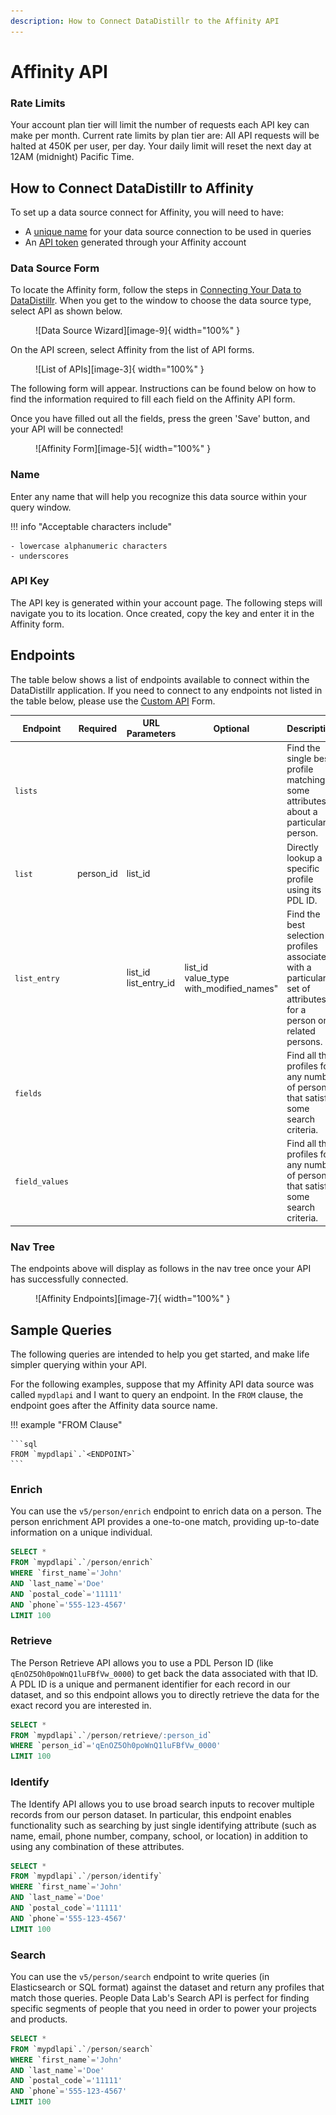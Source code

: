 ```yaml
---
description: How to Connect DataDistillr to the Affinity API
---
```


# Affinity API

### Rate Limits

Your account plan tier will limit the number of requests each API key can make per month. Current rate limits by plan tier are:
All API requests will be halted at 450K per user, per day. Your daily limit will reset the next day at 12AM (midnight) Pacific Time.

## How to Connect DataDistillr to Affinity
To set up a data source connect for Affinity, you will need to have:

- A [unique name](#name) for your data source connection to be used in queries
- An [API token](#api-key) generated through your Affinity account


### Data Source Form
To locate the Affinity form, follow the steps in [Connecting Your Data to DataDistillr](../../). When you get to the window to choose the data source type, select API as shown below.

<figure markdown>
  ![Data Source Wizard][image-9]{ width="100%" }
</figure>

On the API screen, select Affinity from the list of API forms.

<figure markdown>
  ![List of APIs][image-3]{ width="100%" }
</figure>

The following form will appear. Instructions can be found below on how to find the information required to fill each field on the Affinity API form.

Once you have filled out all the fields, press the green 'Save' button, and your API will be connected!


<figure markdown>
  ![Affinity Form][image-5]{ width="100%" }
</figure>


### Name
Enter any name that will help you recognize this data source within your query window.

!!! info "Acceptable characters include"

    - lowercase alphanumeric characters
    - underscores


### API Key
The API key is generated within your account page. The following steps will navigate you to its location. Once created, copy the key and enter it in the Affinity form.


## Endpoints
The table below shows a list of endpoints available to connect within the DataDistillr application. If you need to connect to any endpoints not listed in the table below, please use the [Custom API](../../) Form.

| Endpoint          | Required  | URL Parameters           | Optional                                      | Description                                                                                                         |
|-------------------|-----------|--------------------------|-----------------------------------------------|---------------------------------------------------------------------------------------------------------------------|
| `lists`           |           |                          |                                               | Find the single best profile matching some attributes about a particular person.                                    |
| `list`            | person_id | list_id                  |                                               | Directly lookup a specific profile using its PDL ID.                                                                |
| `list_entry`      |           | list_id<br>list_entry_id | list_id<br>value_type<br>with_modified_names" | Find the best selection of profiles associated with a particular set of attributes for a person or related persons. |
| `fields`          |           |                          |                                               | Find all the profiles for any number of persons that satisfy some search criteria.                                  |
| `field_values`    |           |                          |                                               | Find all the profiles for any number of persons that satisfy some search criteria.                                  |


### Nav Tree
The endpoints above will display as follows in the nav tree once your API has successfully connected.

<figure markdown>
  ![Affinity Endpoints][image-7]{ width="100%" }
</figure>



## Sample Queries
The following queries are intended to help you get started, and make life simpler querying within your API.

For the following examples, suppose that my Affinity API data source was called `mypdlapi` and I want to query an endpoint. In the `FROM` clause, the endpoint goes after the Affinity data source name.

!!! example "FROM Clause"

    ```sql
    FROM `mypdlapi`.`<ENDPOINT>`
    ```



### Enrich
You can use the `v5/person/enrich` endpoint to enrich data on a person. The person enrichment API provides a one-to-one match, providing up-to-date information on a unique individual.

```sql
SELECT *
FROM `mypdlapi`.`/person/enrich`
WHERE `first_name`='John'
AND `last_name`='Doe'
AND `postal_code`='11111'
AND `phone`='555-123-4567'
LIMIT 100
```

### Retrieve
The Person Retrieve API allows you to use a PDL Person ID (like `qEnOZ5Oh0poWnQ1luFBfVw_0000`) to get back the data associated with that ID. A PDL ID is a unique and permanent identifier for each record in our dataset, and so this endpoint allows you to directly retrieve the data for the exact record you are interested in.

```sql
SELECT *
FROM `mypdlapi`.`/person/retrieve/:person_id`
WHERE `person_id`='qEnOZ5Oh0poWnQ1luFBfVw_0000'
LIMIT 100
```

### Identify
The Identify API allows you to use broad search inputs to recover multiple records from our person dataset. In particular, this endpoint enables functionality such as searching by just single identifying attribute (such as name, email, phone number, company, school, or location) in addition to using any combination of these attributes.

```sql
SELECT *
FROM `mypdlapi`.`/person/identify`
WHERE `first_name`='John'
AND `last_name`='Doe'
AND `postal_code`='11111'
AND `phone`='555-123-4567'
LIMIT 100
```

### Search
You can use the `v5/person/search` endpoint to write queries (in Elasticsearch or SQL format) against the dataset and return any profiles that match those queries. People Data Lab's Search API is perfect for finding specific segments of people that you need in order to power your projects and products.

```sql
SELECT *
FROM `mypdlapi`.`/person/search`
WHERE `first_name`='John'
AND `last_name`='Doe'
AND `postal_code`='11111'
AND `phone`='555-123-4567'
LIMIT 100
```

[image-1]: ../../img/api/peopledatalabs/people-data-labs-home-page.png
[image-2]: ../../img/api/peopledatalabs/people-data-labs-api-keys.png
[image-3]: ../../img/api/affinity/affinity-select-api.png
[image-4]: ../../img/api/peopledatalabs/choose-form-peopledatalabs-dark.png
[image-5]: ../../img/api/affinity/affinity-form.png
[image-6]: ../../img/api/peopledatalabs/peopledatalabs-form-dark.png
[image-7]: ../../img/api/peopledatalabs/peopledatalabs-nav-tree-light.png
[image-8]: ../../img/api/peopledatalabs/peopledatalabs-nav-tree-dark.png
[image-9]: ../../img/api/select-api-form.png